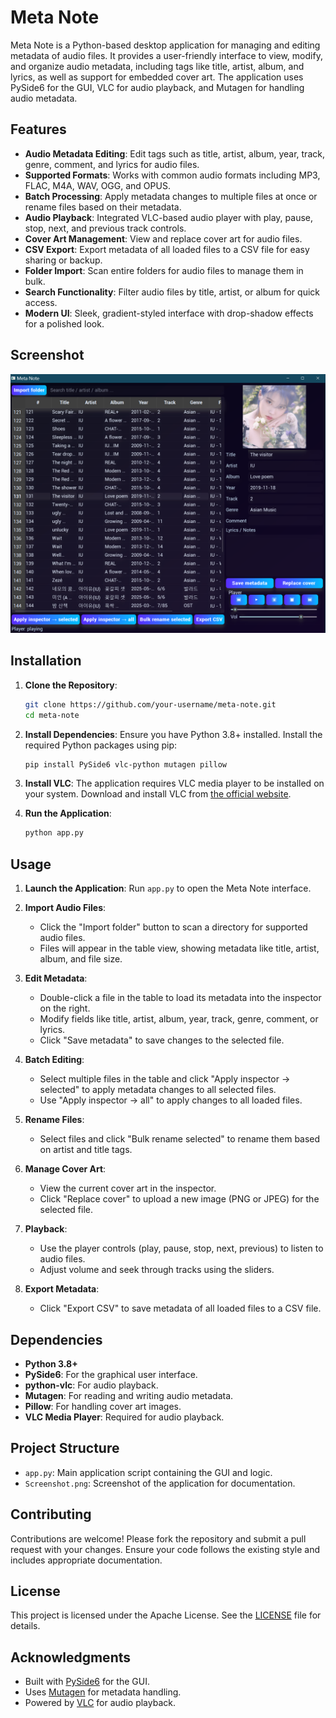 # Meta Note

Meta Note is a Python-based desktop application for managing and editing metadata of audio files. It provides a user-friendly interface to view, modify, and organize audio metadata, including tags like title, artist, album, and lyrics, as well as support for embedded cover art. The application uses PySide6 for the GUI, VLC for audio playback, and Mutagen for handling audio metadata.

## Features

- **Audio Metadata Editing**: Edit tags such as title, artist, album, year, track, genre, comment, and lyrics for audio files.
- **Supported Formats**: Works with common audio formats including MP3, FLAC, M4A, WAV, OGG, and OPUS.
- **Batch Processing**: Apply metadata changes to multiple files at once or rename files based on their metadata.
- **Audio Playback**: Integrated VLC-based audio player with play, pause, stop, next, and previous track controls.
- **Cover Art Management**: View and replace cover art for audio files.
- **CSV Export**: Export metadata of all loaded files to a CSV file for easy sharing or backup.
- **Folder Import**: Scan entire folders for audio files to manage them in bulk.
- **Search Functionality**: Filter audio files by title, artist, or album for quick access.
- **Modern UI**: Sleek, gradient-styled interface with drop-shadow effects for a polished look.

## Screenshot

![Meta Note Screenshot](Screenshot.png)

## Installation

1. **Clone the Repository**:

   ```bash
   git clone https://github.com/your-username/meta-note.git
   cd meta-note
   ```

2. **Install Dependencies**:
   Ensure you have Python 3.8+ installed. Install the required Python packages using pip:

   ```bash
   pip install PySide6 vlc-python mutagen pillow
   ```

3. **Install VLC**:
   The application requires VLC media player to be installed on your system. Download and install VLC from [the official website](https://www.videolan.org/vlc/).

4. **Run the Application**:
   ```bash
   python app.py
   ```

## Usage

1. **Launch the Application**:
   Run `app.py` to open the Meta Note interface.

2. **Import Audio Files**:

   - Click the "Import folder" button to scan a directory for supported audio files.
   - Files will appear in the table view, showing metadata like title, artist, album, and file size.

3. **Edit Metadata**:

   - Double-click a file in the table to load its metadata into the inspector on the right.
   - Modify fields like title, artist, album, year, track, genre, comment, or lyrics.
   - Click "Save metadata" to save changes to the selected file.

4. **Batch Editing**:

   - Select multiple files in the table and click "Apply inspector → selected" to apply metadata changes to all selected files.
   - Use "Apply inspector → all" to apply changes to all loaded files.

5. **Rename Files**:

   - Select files and click "Bulk rename selected" to rename them based on artist and title tags.

6. **Manage Cover Art**:

   - View the current cover art in the inspector.
   - Click "Replace cover" to upload a new image (PNG or JPEG) for the selected file.

7. **Playback**:

   - Use the player controls (play, pause, stop, next, previous) to listen to audio files.
   - Adjust volume and seek through tracks using the sliders.

8. **Export Metadata**:
   - Click "Export CSV" to save metadata of all loaded files to a CSV file.

## Dependencies

- **Python 3.8+**
- **PySide6**: For the graphical user interface.
- **python-vlc**: For audio playback.
- **Mutagen**: For reading and writing audio metadata.
- **Pillow**: For handling cover art images.
- **VLC Media Player**: Required for audio playback.

## Project Structure

- `app.py`: Main application script containing the GUI and logic.
- `Screenshot.png`: Screenshot of the application for documentation.

## Contributing

Contributions are welcome! Please fork the repository and submit a pull request with your changes. Ensure your code follows the existing style and includes appropriate documentation.

## License

This project is licensed under the Apache License. See the [LICENSE](LICENSE) file for details.

## Acknowledgments

- Built with [PySide6](https://doc.qt.io/qtforpython/) for the GUI.
- Uses [Mutagen](https://mutagen.readthedocs.io/) for metadata handling.
- Powered by [VLC](https://www.videolan.org/vlc/) for audio playback.
